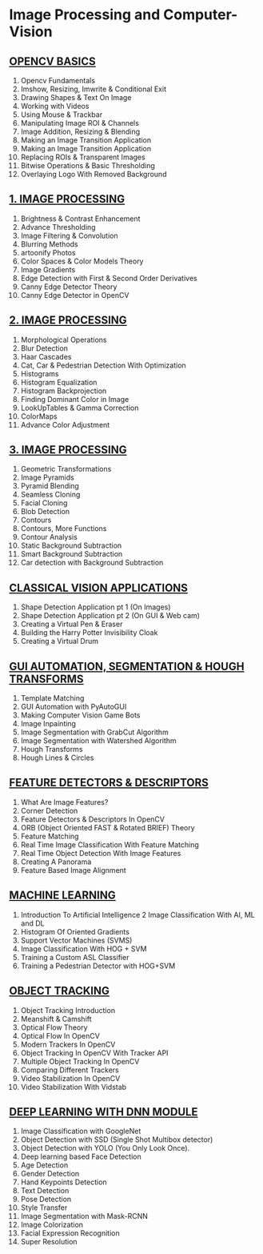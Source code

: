 # **Image Processing and Computer-Vision**

## [OPENCV BASICS](https://github.com/shejz/Image-Processing-and-Computer-Vision/tree/main/OpenCV%20Basics)
1. Opencv Fundamentals
2. Imshow, Resizing, Imwrite & Conditional Exit
3. Drawing Shapes & Text On Image
4. Working with Videos
5. Using Mouse & Trackbar
6. Manipulating Image ROI & Channels
7. Image Addition, Resizing & Blending
8. Making an Image Transition Application
9. Making an Image Transition Application
10. Replacing ROIs & Transparent Images
11. Bitwise Operations & Basic Thresholding
12. Overlaying Logo With Removed Background

## [1. IMAGE PROCESSING](https://github.com/shejz/Image-Processing-and-Computer-Vision/tree/main/1.%20Image%20Processing)
1. Brightness & Contrast Enhancement
2. Advance Thresholding
3. Image Filtering & Convolution
4. Blurring Methods
5. artoonify Photos
6. Color Spaces & Color Models Theory
7. Image Gradients
8. Edge Detection with First & Second Order Derivatives
9. Canny Edge Detector Theory
10. Canny Edge Detector in OpenCV

## [2. IMAGE PROCESSING](https://github.com/shejz/Image-Processing-and-Computer-Vision/tree/main/2.%20Image%20Processing)
1. Morphological Operations
2. Blur Detection
3. Haar Cascades
4. Cat, Car & Pedestrian Detection With Optimization
5. Histograms
6. Histogram Equalization
7. Histogram Backprojection
8. Finding Dominant Color in Image
9. LookUpTables & Gamma Correction
10. ColorMaps
11. Advance Color Adjustment

## [3. IMAGE PROCESSING](https://github.com/shejz/Image-Processing-and-Computer-Vision/tree/main/3.%20Image%20Processing)
1. Geometric Transformations
2. Image Pyramids
3. Pyramid Blending
4. Seamless Cloning
5. Facial Cloning
6. Blob Detection
7. Contours
8. Contours, More Functions
9. Contour Analysis
10. Static Background Subtraction
11. Smart Background Subtraction
12. Car detection with Background Subtraction

## [CLASSICAL VISION APPLICATIONS](https://github.com/shejz/Image-Processing-and-Computer-Vision/tree/main/Classical%20Vision%20Application)
1. Shape Detection Application pt 1 (On Images)
2. Shape Detection Application pt 2 (On GUI & Web cam)
3. Creating a Virtual Pen & Eraser
4. Building the Harry Potter Invisibility Cloak
5. Creating a Virtual Drum

## [GUI AUTOMATION, SEGMENTATION & HOUGH TRANSFORMS](https://github.com/shejz/Image-Processing-and-Computer-Vision/tree/main/GUI%20Automation%2C%20Segmentation%20%26%20Hough%20Transforms)
1. Template Matching
2. GUI Automation with PyAutoGUI
3. Making Computer Vision Game Bots
4. Image Inpainting
5. Image Segmentation with GrabCut Algorithm
6. Image Segmentation with Watershed Algorithm
7. Hough Transforms
8. Hough Lines & Circles

## [FEATURE DETECTORS & DESCRIPTORS]()
1. What Are Image Features?
2. Corner Detection
3. Feature Detectors & Descriptors In OpenCV
4. ORB (Object Oriented FAST & Rotated BRIEF) Theory
5. Feature Matching
6. Real Time Image Classification With Feature Matching
7. Real Time Object Detection With Image Features
8. Creating A Panorama
9. Feature Based Image Alignment

## [MACHINE LEARNING]()
1. Introduction To Artificial Intelligence
2 Image Classification With AI, ML and DL
3. Histogram Of Oriented Gradients
4. Support Vector Machines (SVMS)
5. Image Classification With HOG + SVM
6. Training a Custom ASL Classifier
7. Training a Pedestrian Detector with HOG+SVM

## [OBJECT TRACKING]()
1. Object Tracking Introduction
2. Meanshift & Camshift
3. Optical Flow Theory
4. Optical Flow In OpenCV
5. Modern Trackers In OpenCV
6. Object Tracking In OpenCV With Tracker API
7. Multiple Object Tracking In OpenCV
8. Comparing Different Trackers
9. Video Stabilization In OpenCV
10. Video Stabilization With Vidstab

## [DEEP LEARNING WITH DNN MODULE]()
1. Image Classification with GoogleNet
2. Object Detection with SSD (Single Shot Multibox detector)
3. Object Detection with YOLO (You Only Look Once).
4. Deep learning based Face Detection
5. Age Detection
6. Gender Detection
7. Hand Keypoints Detection
8. Text Detection
9. Pose Detection
10. Style Transfer
11. Image Segmentation with Mask-RCNN
12. Image Colorization
13. Facial Expression Recognition
14. Super Resolution


